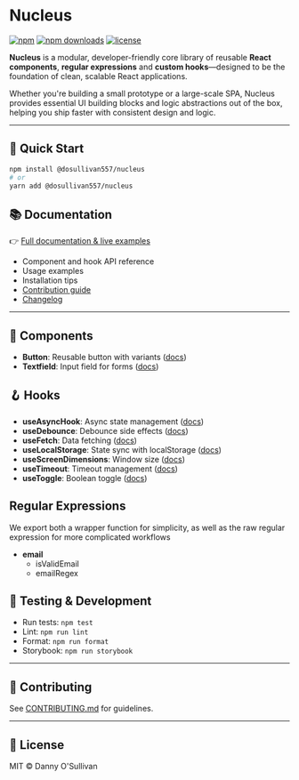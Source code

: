 # Nucleus

[![npm](https://img.shields.io/npm/v/@dosullivan557/nucleus)](https://www.npmjs.com/package/@dosullivan557/nucleus)
[![npm downloads](https://img.shields.io/npm/dm/@dosullivan557/nucleus)](https://www.npmjs.com/package/@dosullivan557/nucleus)
[![license](https://img.shields.io/npm/l/@dosullivan557/nucleus)](https://github.com/dosullivan557/nucleus/blob/main/LICENSE)

**Nucleus** is a modular, developer-friendly core library of reusable **React components**, **regular expressions** and **custom hooks**—designed to be the foundation of clean, scalable React applications.

Whether you're building a small prototype or a large-scale SPA, Nucleus provides essential UI building blocks and logic abstractions out of the box, helping you ship faster with consistent design and logic.

---

## 🚀 Quick Start

```bash
npm install @dosullivan557/nucleus
# or
yarn add @dosullivan557/nucleus
```

## 📚 Documentation

👉 [Full documentation & live examples](https://dosullivan557.github.io/nucleus/)

- Component and hook API reference
- Usage examples
- Installation tips
- [Contribution guide](CONTRIBUTING.md)
- [Changelog](CHANGELOG.md)

---

## 🧩 Components

- **Button**: Reusable button with variants ([docs](docs/components/atoms/button.md))
- **Textfield**: Input field for forms ([docs](docs/components/atoms/textfield.md))

## 🪝 Hooks

- **useAsyncHook**: Async state management ([docs](docs/hooks/useAsyncHook.md))
- **useDebounce**: Debounce side effects ([docs](docs/hooks/useDebounce.md))
- **useFetch**: Data fetching ([docs](docs/hooks/useFetch.md))
- **useLocalStorage**: State sync with localStorage ([docs](docs/hooks/useLocalStorage.md))
- **useScreenDimensions**: Window size ([docs](docs/hooks/useScreenDimensions.md))
- **useTimeout**: Timeout management ([docs](docs/hooks/useTimeout.md))
- **useToggle**: Boolean toggle ([docs](docs/hooks/useToggle.md))

## Regular Expressions 
We export both a wrapper function for simplicity, as well as the raw regular expression for more complicated workflows
- **email**
    - isValidEmail 
    - emailRegex

## 🧪 Testing & Development

- Run tests: `npm test`
- Lint: `npm run lint`
- Format: `npm run format`
- Storybook: `npm run storybook`

---

## 🤝 Contributing

See [CONTRIBUTING.md](CONTRIBUTING.md) for guidelines.

---

## 📄 License

MIT © Danny O'Sullivan